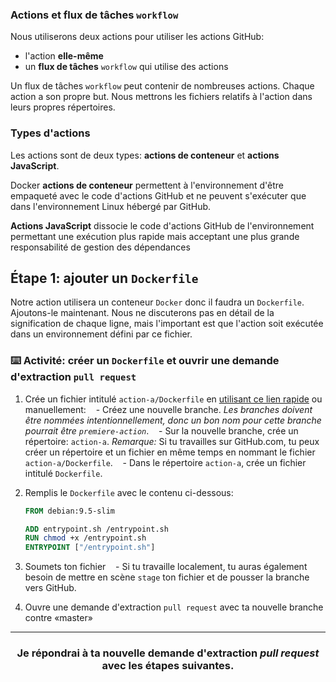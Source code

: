 ### Actions et flux de tâches `workflow`

Nous utiliserons deux actions pour utiliser les actions GitHub:

- l'action **elle-même**
- un **flux de tâches** `workflow` qui utilise des actions

Un flux de tâches `workflow` peut contenir de nombreuses actions. Chaque action a son propre but. Nous mettrons les fichiers relatifs à l'action dans leurs propres répertoires.

### Types d'actions

Les actions sont de deux types: **actions de conteneur** et **actions JavaScript**.

Docker **actions de conteneur** permettent à l'environnement d'être empaqueté avec le code d'actions GitHub et ne peuvent s'exécuter que dans l'environnement Linux hébergé par GitHub.

**Actions JavaScript** dissocie le code d'actions GitHub de l'environnement permettant une exécution plus rapide mais acceptant une plus grande responsabilité de gestion des dépendances

<!--
UNCOMMENT WHEN THESE TWO COURSE GO LIVE AND ADD PROPER LINK DETAILS
📖 To learn more about creating each type of action, refer to the related learning lab course:
  - [Writing JavaScript Actions]()
  - [Writing Docker Container Actions]() -->

## Étape 1: ajouter un `Dockerfile`

Notre action utilisera un conteneur `Docker` donc il faudra un `Dockerfile`. Ajoutons-le maintenant. Nous ne discuterons pas en détail de la signification de chaque ligne, mais l'important est que l'action soit exécutée dans un environnement défini par ce fichier.

### :keyboard: Activité: créer un `Dockerfile` et ouvrir une demande d'extraction `pull request`

1. Crée un fichier intitulé `action-a/Dockerfile` en [utilisant ce lien rapide]({{dockerfileUrl}}) ou manuellement:
   - Créez une nouvelle branche. _Les branches doivent être nommées intentionnellement, donc un bon nom pour cette branche pourrait être `premiere-action`_.
   - Sur la nouvelle branche, crée un répertoire: `action-a`. _Remarque:_ Si tu travailles sur GitHub.com, tu peux créer un répertoire et un fichier en même temps en nommant le fichier `action-a/Dockerfile`.
   - Dans le répertoire `action-a`, crée un fichier intitulé `Dockerfile`.
1. Remplis le `Dockerfile` avec le contenu ci-dessous:

   ```Dockerfile
   FROM debian:9.5-slim

   ADD entrypoint.sh /entrypoint.sh
   RUN chmod +x /entrypoint.sh
   ENTRYPOINT ["/entrypoint.sh"]
   ```
1. Soumets ton fichier
   - Si tu travaille localement, tu auras également besoin de mettre en scène `stage` ton fichier et de pousser la branche vers GitHub.
1. Ouvre une demande d'extraction `pull request` avec ta nouvelle branche contre «master»

<hr>
<h3 align = "center"> Je répondrai à ta nouvelle demande d'extraction <i>pull request</i> avec les étapes suivantes. </h3>
